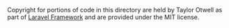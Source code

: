 Copyright for portions of code in this directory are held by Taylor Otwell as
part of [Laravel Framework](https://github.com/laravel/framework) and are
provided under the MIT license.

